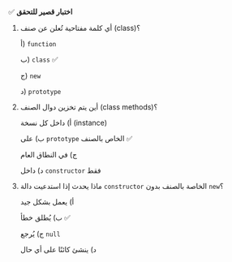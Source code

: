 ✅ **اختبار قصير للتحقق**
1.	أي كلمة مفتاحية تُعلن عن صنف (class)؟
    
    أ) `function`
    
    ب) `class` ✅
    
    ج) `new`
    
    د) `prototype`
2.	أين يتم تخزين دوال الصنف (class methods)؟
    
    أ) داخل كل نسخة (instance)
    
    ب) على `prototype` الخاص بالصنف ✅
    
    ج) في النطاق العام
    
    د) داخل `constructor` فقط
3.	ماذا يحدث إذا استدعيت دالة `constructor` الخاصة بالصنف بدون `new`؟
    
    أ) يعمل بشكل جيد
    
    ب) يُطلق خطأ ✅
    
    ج) يُرجع `null`
    
    د) ينشئ كائنًا على أي حال
